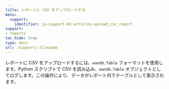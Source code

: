 ```yaml
---
title: レポートに CSV をアップロードする
menu:
  support:
    identifier: ja-support-kb-articles-upload_csv_report
support:
- reports
toc_hide: true
type: docs
url: /support/:filename
---
```


レポートに CSV をアップロードするには、`wandb.Table` フォーマットを使用します。Python スクリプトで CSV を読み込み、`wandb.Table` オブジェクトとしてログします。この操作により、データがレポート内でテーブルとして表示されます。